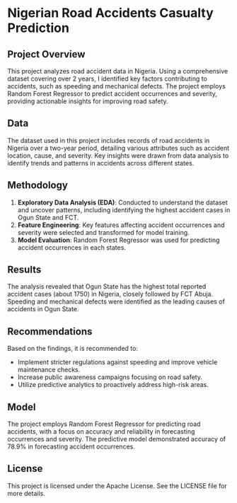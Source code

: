 # Nigerian Road Accidents Casualty Prediction

## Project Overview
This project analyzes road accident data in Nigeria. Using a comprehensive dataset covering over 2 years, I identified key factors contributing to accidents, such as speeding and mechanical defects. The project employs Random Forest Regressor to predict accident occurrences and severity, providing actionable insights for improving road safety.

## Data
The dataset used in this project includes records of road accidents in Nigeria over a two-year period, detailing various attributes such as accident location, cause, and severity. Key insights were drawn from data analysis to identify trends and patterns in accidents across different states.

## Methodology
1. **Exploratory Data Analysis (EDA)**: Conducted to understand the dataset and uncover patterns, including identifying the highest accident cases in Ogun State and FCT.
2. **Feature Engineering**: Key features affecting accident occurrences and severity were selected and transformed for model training.
3. **Model Evaluation**: Random Forest Regressor was used for predicting accident occurrences in each states.

## Results
The analysis revealed that Ogun State has the highest total reported accident cases (about 1750) in Nigeria, closely followed by FCT Abuja. Speeding and mechanical defects were identified as the leading causes of accidents in Ogun State. 

## Recommendations
Based on the findings, it is recommended to:
- Implement stricter regulations against speeding and improve vehicle maintenance checks.
- Increase public awareness campaigns focusing on road safety.
- Utilize predictive analytics to proactively address high-risk areas.

## Model
The project employs Random Forest Regressor for predicting road accidents, with a focus on accuracy and reliability in forecasting occurrences and severity. The predictive model demonstrated accuracy of 78.9% in forecasting accident occurrences.


## License
This project is licensed under the Apache License. See the LICENSE file for more details.
